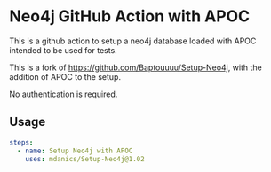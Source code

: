 # Neo4j GitHub Action with APOC

This is a github action to setup a neo4j database loaded with APOC intended to be used for tests.

This is a fork of https://github.com/Baptouuuu/Setup-Neo4j, with the addition of APOC to the setup.

No authentication is required. 

## Usage

```yml
steps:
  - name: Setup Neo4j with APOC
    uses: mdanics/Setup-Neo4j@1.02
```

